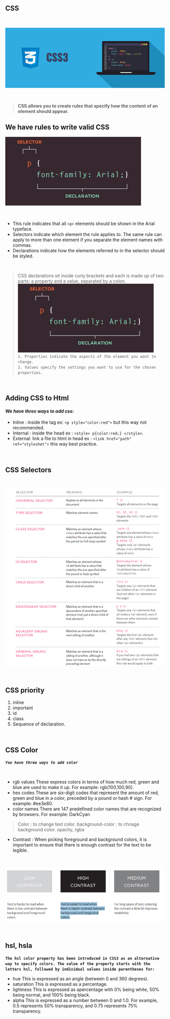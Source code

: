## CSS

<br/>

![img](assesst/css_1.png)

<br/>

> **CSS allows you to create rules that specify how the content of an element should appear.**


## We have rules to write valid CSS


![img](assesst/css_2.png)

<br/>

* This rule indicates that all `<p>` elements should be shown in the Arial typeface.
* Selectors indicate which element the rule applies to.
The same rule can apply to more than one element if you
separate the element names with commas.
* Declarations indicate how the elements referred to in
the selector should be styled.


<br/>

> CSS declarations sit inside curly brackets and each is made up of two parts: a property and a value, separated by a colon. <br/> ![img](assesst/css_2.png) <br/>` 1. Properties indicate the aspects of the element you want to
change. `<br/> `2. Values specify the settings you want to use for the chosen properties.`

<br/>

## Adding CSS to Html 

 #### ***We have three ways to add css:***

 * Inline : inside the tag ex: `<p style="color:red">` but this way not recommended.
 * Internal : inside the head ex : `<style> p{color:red;} </style>`.
 * External: link a file to html in head ex : `<link href="path" ref="styleshet">` this way best practice.

 <br/>

 ## CSS Selectors

<br/>

![img](assesst/css_4.png)

<br/>

 ## CSS priority


1. inline
2. important
3. id
4. class
5. Sequence of declaration.


<br/>

## CSS Color

***`You have three ways to add color`***

<br/>

* rgb values These express colors in terms of how much red, green and blue are used to make it up. For example: rgb(100,100,90).
* hex codes These are six-digit codes that represent the amount of red, green and blue in a color, preceded by a pound or hash # sign. For example: #ee3e80.
* color names There are 147 predefined color names that are recognized by browsers. For example: DarkCyan


> Color : to change text color.
> background-color : to chnage background color.
> opacity, rgba 

* Contrast : When picking foreground and background colors, it is important to ensure that there is
enough contrast for the text to be legible.

<br/>

![img](assesst/css_5.png)

<br/>

## hsl, hsla


**`The hsl color property has been introduced in CSS3 as an
alternative way to specify colors. The value of the property starts with the letters hsl, followed by individual values inside parentheses for:`**

* hue This is expressed as an angle
(between 0 and 360 degrees).
* saturation This is expressed as a percentage.
* lightness This is expressed as apercentage with 0% being white, 50% being normal, and 100% being black.
* alpha This is expressed as a number between 0 and 1.0.
For example, 0.5 represents 50% transparency, and 0.75 represents 75% transparency.